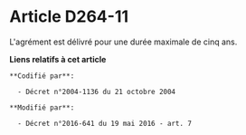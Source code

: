 # Article D264-11

L'agrément est délivré pour une durée maximale de cinq ans.

**Liens relatifs à cet article**

	**Codifié par**:

	  - Décret n°2004-1136 du 21 octobre 2004

	**Modifié par**:

	  - Décret n°2016-641 du 19 mai 2016 - art. 7
